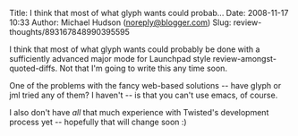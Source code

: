 Title: I think that most of what glyph wants could probab...
Date: 2008-11-17 10:33
Author: Michael Hudson (noreply@blogger.com)
Slug: review-thoughts/893167848990395595

I think that most of what glyph wants could probably be done with a
sufficiently advanced major mode for Launchpad style
review-amongst-quoted-diffs. Not that I'm going to write this any time
soon.  
  
One of the problems with the fancy web-based solutions -- have glyph or
jml tried any of them? I haven't -- is that you can't use emacs, of
course.  
  
I also don't have *all* that much experience with Twisted's development
process yet -- hopefully that will change soon :)

